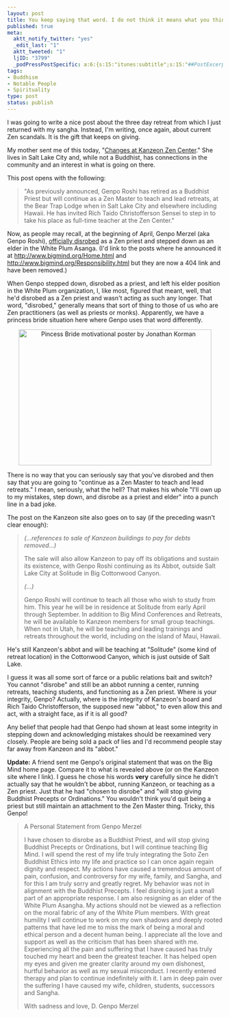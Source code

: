 ```yaml
--- 
layout: post
title: You keep saying that word. I do not think it means what you think it means.
published: true
meta: 
  aktt_notify_twitter: "yes"
  _edit_last: "1"
  aktt_tweeted: "1"
  ljID: "3799"
  _podPressPostSpecific: a:6:{s:15:"itunes:subtitle";s:15:"##PostExcerpt##";s:14:"itunes:summary";s:15:"##PostExcerpt##";s:15:"itunes:keywords";s:17:"##WordPressCats##";s:13:"itunes:author";s:10:"##Global##";s:15:"itunes:explicit";s:7:"Default";s:12:"itunes:block";s:7:"Default";}
tags: 
- Buddhism
- Notable People
- Spirituality
type: post
status: publish
---
```

I was going to write a nice post about the three day retreat from which I just returned with my sangha. Instead, I'm writing, once again, about current Zen scandals. It is the gift that keeps on giving.



My mother sent me of this today, "<a href="http://www.kanzeonzencenter.org/changes/">Changes at Kanzeon Zen Center</a>." She lives in Salt Lake City and, while not a Buddhist, has connections in the community and an interest in what is going on there. 



This post opens with the following:

> "As previously announced, Genpo Roshi has retired as a Buddhist Priest but will continue as a Zen Master to teach and lead retreats, at the Bear Trap Lodge when in Salt Lake City and elsewhere including Hawaii. He has invited Rich Taido Christofferson Sensei to step in to take his place as full-time teacher at the Zen Center."

Now, as people may recall, at the beginning of April, Genpo Merzel (aka Genpo Roshi), <a href="http://sweepingzen.com/2011/02/07/dennis-genpo-merzel-disrobes-as-a-zen-priest/">officially disrobed</a> as a Zen priest and stepped down as an elder in the White Plum Asanga. (I'd link to the posts where he announced it at <a href="http://www.bigmind.org/Home.html">http://www.bigmind.org/Home.html</a> and <a href="http://www.bigmind.org/Responsibility.html">http://www.bigmind.org/Responsibility.html</a> but they are now a 404 link and have been removed.)



When Genpo stepped down, disrobed as a priest, and left his elder position in the White Plum organization, I, like most, figured that meant, well, that he'd disrobed as a Zen priest and wasn't acting as such any longer. That word, "disrobed," generally means that sort of thing to those of us who are Zen practitioners (as well as priests or monks). Apparently, we have a princess bride situation here where Genpo uses that word differently. 



<p style="text-align: center"><a href="http://www.flickr.com/photos/48600114097@N01/4814228288/" title="Pincess Bride motivational poster by Jonathan Korman"><img src="http://farm5.static.flickr.com/4081/4814228288_2824c49d8f.jpg" width="450" height="317" alt="Pincess Bride motivational poster by Jonathan Korman"></a></p>



There is no way that you can seriously say that you've disrobed and then say that you are going to "continue as a Zen Master to teach and lead retreats." I mean, seriously, what the hell? That makes his whole "I'll own up to my mistakes, step down, and disrobe as a priest and elder" into a punch line in a bad joke.



The post on the Kanzeon site also goes on to say (if the preceding wasn't clear enough):



> <em>(...references to sale of Kanzeon buildings to pay for debts removed...)</em>
> 
> The sale will also allow Kanzeon to pay off its obligations and sustain  its existence, with Genpo Roshi continuing as its Abbot, outside Salt Lake City at Solitude in Big Cottonwood Canyon.
> 
> 
> 
> <em>(...)</em>
> 
> Genpo Roshi will continue to teach all those who wish to study from him. This year he will be in residence at Solitude from early April through September.  In addition to Big Mind Conferences and Retreats, he will be available to Kanzeon members for small group teachings.  When not in Utah, he will be teaching and leading trainings and retreats throughout the world, including on the island of Maui, Hawaii.

He's still Kanzeon's abbot and will be teaching at "Solitude" (some kind of retreat location) in the Cottonwood Canyon, which is just outside of Salt Lake.

I guess it was all some sort of farce or a public relations bait and switch? You cannot "disrobe" and still be an abbot running a center, running retreats, teaching students, and functioning as a Zen priest. Where is your integrity, Genpo? Actually, where is the integrity of Kanzeon's board and Rich Taido Christofferson, the supposed new "abbot," to even allow this and act, with a straight face, as if it is all good?

Any belief that people had that Genpo had shown at least some integrity in stepping down and acknowledging mistakes should be reexamined very closely. People are being sold a pack of lies and I'd recommend people stay far away from Kanzeon and its "abbot."

<strong>Update:</strong> A friend sent me Genpo's original statement that was on the Big Mind home page. Compare it to what is revealed above (or on the Kanzeon site where I link). I guess he chose his words <strong>very</strong> carefully since he didn't actually say that he wouldn't be abbot, running Kanzeon, or teaching as a Zen priest. Just that he had "chosen to disrobe" and "will stop giving Buddhist Precepts or Ordinations." You wouldn't think you'd quit being a priest but still maintain an attachment to the Zen Master thing. Tricky, this Genpo!

> A Personal Statement from Genpo Merzel
> 
> I have chosen to disrobe as a Buddhist Priest, and will stop giving Buddhist Precepts or Ordinations, but I will continue teaching Big Mind.  I will spend the rest of my life truly integrating the Soto Zen Buddhist Ethics into my life and practice so I can once again regain dignity and respect. My actions have caused a tremendous amount of pain, confusion, and controversy for my wife, family, and Sangha, and for this I am truly sorry and greatly regret.  My behavior was not in alignment with the Buddhist Precepts. I feel disrobing is just a small part of an appropriate response.
> I am also resigning as an elder of the White Plum Asangha.  My actions should not be viewed as a reflection on the moral fabric of any of the White Plum members.
> With great humility I will continue to work on my own shadows and deeply rooted patterns that have led me to miss the mark of being a moral and ethical person and a decent human being. I appreciate all the love and support as well as the criticism that has been shared with me.  Experiencing all the pain and suffering that I have caused has truly touched my heart and been the greatest teacher.  It has helped open my eyes and given me greater clarity around my own dishonest, hurtful behavior as well as my sexual misconduct. I recently entered therapy and plan to continue indefinitely with it.  I am in deep pain over the suffering I have caused my wife, children, students, successors and Sangha.
> 
> With sadness and love,
> D. Genpo Merzel
